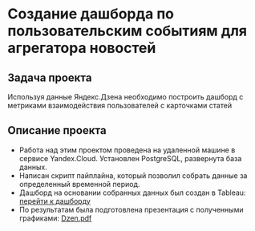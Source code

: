 # Создание дашборда по пользовательским событиям для агрегатора новостей

## Задача проекта

Используя данные Яндекс.Дзена необходимо построить дашборд с метриками взаимодействия пользователей с карточками статей

## Описание проекта
* Работа над этим проектом проведена на удаленной машине в сервисе Yandex.Cloud. Установлен PostgreSQL, развернута база данных.
* Написан скрипт пайплайна, который позволил собрать данные за определенный временной период.
* Дашборд на основании собранных данных был создан в Tableau: [перейти к дашборду](https://public.tableau.com/app/profile/aleksandr.karpukhin/viz/Dzen_16718871338530/Dashboard)
* По результатам была подготовлена презентация с полученными графиками: [Dzen.pdf](https://github.com/AleksandrK86/practicum/dash_dzen/Dzen.pdf)
